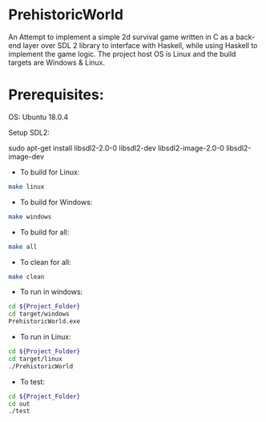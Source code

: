 # PrehistoricWorld
An Attempt to implement a simple 2d survival game written in C as a back-end layer over SDL 2 library to interface with Haskell, while using Haskell to implement the game logic.
The project host OS is Linux and the build targets are Windows & Linux.

# Prerequisites: 
OS: Ubuntu 18.0.4

Setup SDL2: 

sudo apt-get install libsdl2-2.0-0 libsdl2-dev libsdl2-image-2.0-0 libsdl2-image-dev

* To build for Linux:
```bash
make linux
```
* To build for Windows:
```bash
make windows
```
* To build for all:
```bash
make all
```
* To clean for all:
```bash
make clean
```

* To run in windows:
```bash
cd ${Project_Folder}
cd target/windows
PrehistoricWorld.exe
```
* To run in Linux:
```bash
cd ${Project_Folder}
cd target/linux
./PrehistoricWorld
```
* To test:
```bash
cd ${Project_Folder}
cd out
./test
```

